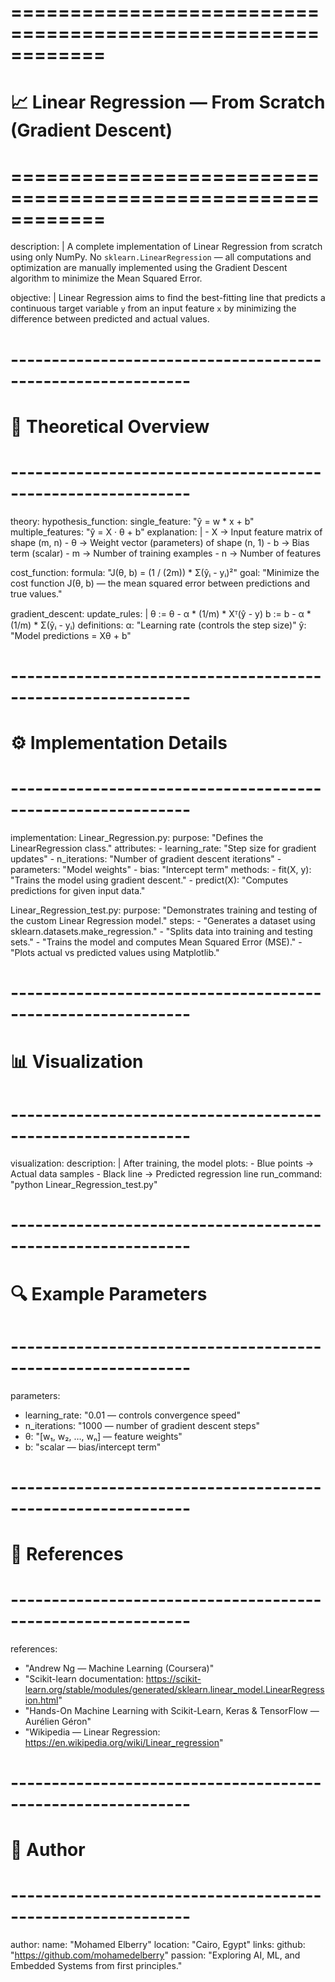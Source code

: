 # ============================================================
# 📈 Linear Regression — From Scratch (Gradient Descent)
# ============================================================

description: |
  A complete implementation of Linear Regression from scratch using only NumPy.
  No `sklearn.LinearRegression` — all computations and optimization are manually implemented
  using the Gradient Descent algorithm to minimize the Mean Squared Error.

objective: |
  Linear Regression aims to find the best-fitting line that predicts a continuous target variable `y`
  from an input feature `x` by minimizing the difference between predicted and actual values.

# ------------------------------------------------------------
# 🧠 Theoretical Overview
# ------------------------------------------------------------

theory:
  hypothesis_function:
    single_feature: "ŷ = w * x + b"
    multiple_features: "ŷ = X · θ + b"
    explanation: |
      - X → Input feature matrix of shape (m, n)
      - θ → Weight vector (parameters) of shape (n, 1)
      - b → Bias term (scalar)
      - m → Number of training examples
      - n → Number of features

  cost_function:
    formula: "J(θ, b) = (1 / (2m)) * Σ(ŷᵢ - yᵢ)²"
    goal: "Minimize the cost function J(θ, b) — the mean squared error between predictions and true values."

  gradient_descent:
    update_rules: |
      θ := θ - α * (1/m) * Xᵀ(ŷ - y)
      b := b - α * (1/m) * Σ(ŷᵢ - yᵢ)
    definitions:
      α: "Learning rate (controls the step size)"
      ŷ: "Model predictions = Xθ + b"

# ------------------------------------------------------------
# ⚙️ Implementation Details
# ------------------------------------------------------------

implementation:
  Linear_Regression.py:
    purpose: "Defines the LinearRegression class."
    attributes:
      - learning_rate: "Step size for gradient updates"
      - n_iterations: "Number of gradient descent iterations"
      - parameters: "Model weights"
      - bias: "Intercept term"
    methods:
      - fit(X, y): "Trains the model using gradient descent."
      - predict(X): "Computes predictions for given input data."

  Linear_Regression_test.py:
    purpose: "Demonstrates training and testing of the custom Linear Regression model."
    steps:
      - "Generates a dataset using sklearn.datasets.make_regression."
      - "Splits data into training and testing sets."
      - "Trains the model and computes Mean Squared Error (MSE)."
      - "Plots actual vs predicted values using Matplotlib."

# ------------------------------------------------------------
# 📊 Visualization
# ------------------------------------------------------------

visualization:
  description: |
    After training, the model plots:
      - Blue points → Actual data samples
      - Black line → Predicted regression line
  run_command: "python Linear_Regression_test.py"

# ------------------------------------------------------------
# 🔍 Example Parameters
# ------------------------------------------------------------

parameters:
  - learning_rate: "0.01 — controls convergence speed"
  - n_iterations: "1000 — number of gradient descent steps"
  - θ: "[w₁, w₂, …, wₙ] — feature weights"
  - b: "scalar — bias/intercept term"

# ------------------------------------------------------------
# 🧾 References
# ------------------------------------------------------------

references:
  - "Andrew Ng — Machine Learning (Coursera)"
  - "Scikit-learn documentation: https://scikit-learn.org/stable/modules/generated/sklearn.linear_model.LinearRegression.html"
  - "Hands-On Machine Learning with Scikit-Learn, Keras & TensorFlow — Aurélien Géron"
  - "Wikipedia — Linear Regression: https://en.wikipedia.org/wiki/Linear_regression"

# ------------------------------------------------------------
# 🌟 Author
# ------------------------------------------------------------

author:
  name: "Mohamed Elberry"
  location: "Cairo, Egypt"
  links:
    github: "https://github.com/mohamedelberry"
  passion: "Exploring AI, ML, and Embedded Systems from first principles."
